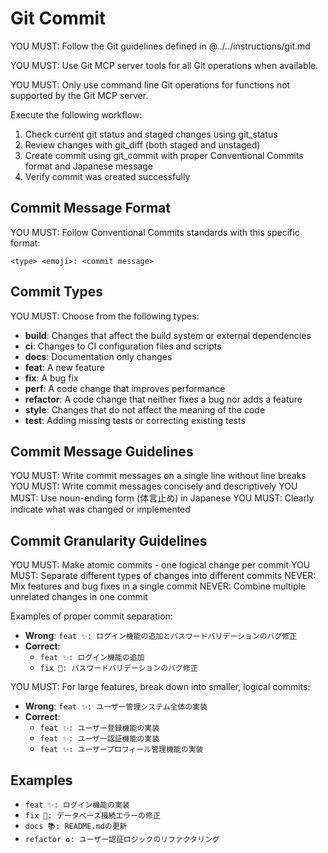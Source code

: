# Git Commit

YOU MUST: Follow the Git guidelines defined in @../../instructions/git.md

YOU MUST: Use Git MCP server tools for all Git operations when available.

YOU MUST: Only use command line Git operations for functions not supported by the Git MCP server.

Execute the following workflow:

1. Check current git status and staged changes using git_status
2. Review changes with git_diff (both staged and unstaged)
3. Create commit using git_commit with proper Conventional Commits format and Japanese message
4. Verify commit was created successfully

## Commit Message Format

YOU MUST: Follow Conventional Commits standards with this specific format:

```text
<type> <emoji>: <commit message>
```

## Commit Types

YOU MUST: Choose from the following types:

- **build**: Changes that affect the build system or external dependencies
- **ci**: Changes to CI configuration files and scripts
- **docs**: Documentation only changes
- **feat**: A new feature
- **fix**: A bug fix
- **perf**: A code change that improves performance
- **refactor**: A code change that neither fixes a bug nor adds a feature
- **style**: Changes that do not affect the meaning of the code
- **test**: Adding missing tests or correcting existing tests

## Commit Message Guidelines

YOU MUST: Write commit messages on a single line without line breaks
YOU MUST: Write commit messages concisely and descriptively
YOU MUST: Use noun-ending form (体言止め) in Japanese
YOU MUST: Clearly indicate what was changed or implemented

## Commit Granularity Guidelines

YOU MUST: Make atomic commits - one logical change per commit
YOU MUST: Separate different types of changes into different commits
NEVER: Mix features and bug fixes in a single commit
NEVER: Combine multiple unrelated changes in one commit

Examples of proper commit separation:
- **Wrong**: `feat ✨: ログイン機能の追加とパスワードバリデーションのバグ修正`
- **Correct**:
  - `feat ✨: ログイン機能の追加`
  - `fix 🐛: パスワードバリデーションのバグ修正`

YOU MUST: For large features, break down into smaller, logical commits:
- **Wrong**: `feat ✨: ユーザー管理システム全体の実装`
- **Correct**:
  - `feat ✨: ユーザー登録機能の実装`
  - `feat ✨: ユーザー認証機能の実装`
  - `feat ✨: ユーザープロフィール管理機能の実装`

## Examples

- `feat ✨: ログイン機能の実装`
- `fix 🐛: データベース接続エラーの修正`
- `docs 📚: README.mdの更新`
- `refactor ♻️: ユーザー認証ロジックのリファクタリング`
